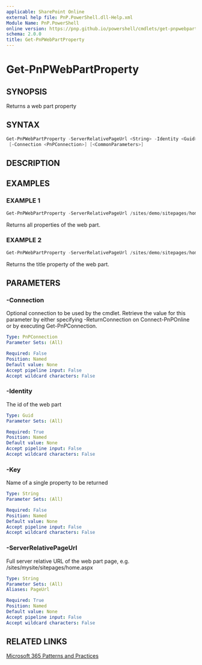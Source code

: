 ```yaml
---
applicable: SharePoint Online
external help file: PnP.PowerShell.dll-Help.xml
Module Name: PnP.PowerShell
online version: https://pnp.github.io/powershell/cmdlets/get-pnpwebpartproperty
schema: 2.0.0
title: Get-PnPWebPartProperty
---
```


# Get-PnPWebPartProperty

## SYNOPSIS
Returns a web part property

## SYNTAX

```powershell
Get-PnPWebPartProperty -ServerRelativePageUrl <String> -Identity <Guid> [-Key <String>]
 [-Connection <PnPConnection>] [<CommonParameters>]
```

## DESCRIPTION

## EXAMPLES

### EXAMPLE 1
```powershell
Get-PnPWebPartProperty -ServerRelativePageUrl /sites/demo/sitepages/home.aspx -Identity ccd2c98a-c9ae-483b-ae72-19992d583914
```

Returns all properties of the web part.

### EXAMPLE 2
```powershell
Get-PnPWebPartProperty -ServerRelativePageUrl /sites/demo/sitepages/home.aspx -Identity ccd2c98a-c9ae-483b-ae72-19992d583914 -Key "Title"
```

Returns the title property of the web part.

## PARAMETERS

### -Connection
Optional connection to be used by the cmdlet. Retrieve the value for this parameter by either specifying -ReturnConnection on Connect-PnPOnline or by executing Get-PnPConnection.

```yaml
Type: PnPConnection
Parameter Sets: (All)

Required: False
Position: Named
Default value: None
Accept pipeline input: False
Accept wildcard characters: False
```

### -Identity
The id of the web part

```yaml
Type: Guid
Parameter Sets: (All)

Required: True
Position: Named
Default value: None
Accept pipeline input: False
Accept wildcard characters: False
```

### -Key
Name of a single property to be returned

```yaml
Type: String
Parameter Sets: (All)

Required: False
Position: Named
Default value: None
Accept pipeline input: False
Accept wildcard characters: False
```

### -ServerRelativePageUrl
Full server relative URL of the web part page, e.g. /sites/mysite/sitepages/home.aspx

```yaml
Type: String
Parameter Sets: (All)
Aliases: PageUrl

Required: True
Position: Named
Default value: None
Accept pipeline input: False
Accept wildcard characters: False
```



## RELATED LINKS

[Microsoft 365 Patterns and Practices](https://aka.ms/m365pnp)